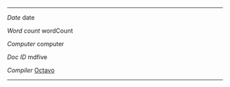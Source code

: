 ------------- ------------------------------------------
*Date*        <replace>date</replace>

*Word count*  <replace>wordCount</replace>

*Computer*    <replace>computer</replace>

*Doc ID*      <replace>mdfive</replace>

*Compiler*    [Octavo](https://github.com/OolonColoophid/octavo)

------------- ------------------------------------------

